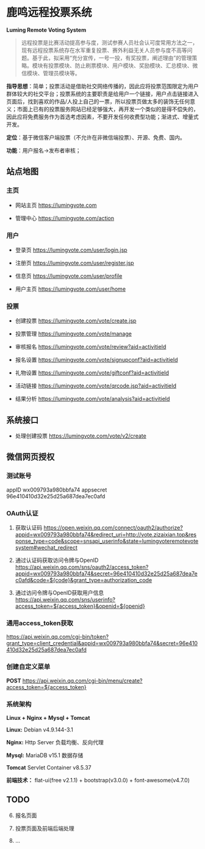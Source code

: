# 鹿鸣远程投票系统
**Luming Remote Voting System**


>远程投票是比赛活动提高参与度，测试参赛人员社会认可度常用方法之一，现有远程投票系统存在水军重复投票、赛外利益无关人员参与度不高等问题。基于此，拟采用“充分宣传，一号一投，有奖投票，阐述理由”的管理策略。模块有投票模块、防止刷票模块、用户模块、奖励模块、汇总模块、微信模块、管理员模块等。

**指导思想**：简单；投票活动是借助社交网络传播的，因此应将投票范围限定为用户群体较大的社交平台；投票系统的主要职责是给用户一个链接，用户点击链接进入页面后，找到喜欢的作品/人投上自己的一票，所以投票页做太多的装饰无任何意义；市面上已有的投票服务网站已经足够强大，再开发一个类似的是得不偿失的，因此应将免费服务作为首选考虑因素，不要开发任何收费型功能；渐进式、增量式开发。

**定位**：基于微信客户端投票（不允许在非微信端投票）、开源、免费、国内。

**功能**：用户报名->发布者审核；


## 站点地图

### 主页

- 网站主页 https://lumingvote.com

- 管理中心 https://lumingvote.com/action

### 用户

- 登录页 https://lumingvote.com/user/login.jsp

- 注册页 https://lumingvote.com/user/register.jsp

- 信息页 https://lumingvote.com/user/profile

- 用户主页 https://lumingvote.com/user/home


### 投票

- 创建投票 https://lumingvote.com/vote/create.jsp

- 投票管理 https://lumingvote.com/vote/manage

- 审核报名 https://lumingvote.com/vote/review?aid=activitieId

- 报名设置 https://lumingvote.com/vote/signupconf?aid=activitieId

- 礼物设置 https://lumingvote.com/vote/giftconf?aid=activitieId

- 活动链接 https://lumingvote.com/vote/qrcode.jsp?aid=activitieId

- 结果分析 https://lumingvote.com/vote/analysis?aid=activitieId


## 系统接口

- 处理创建投票 https://lumingvote.com/vote/v2/create



## 微信网页授权 

### 测试账号
appID wx009793a980bbfa74
appsecret 96e410410d32e25d25a687dea7ec0afd

### OAuth认证

1. 获取认证码
https://open.weixin.qq.com/connect/oauth2/authorize?appid=wx009793a980bbfa74&redirect_uri=http://vote.zizaixian.top&response_type=code&scope=snsapi_userinfo&state=lumingvoteremotevotesystem#wechat_redirect

2. 通过认证码获取访问令牌与OpenID
https://api.weixin.qq.com/sns/oauth2/access_token?appid=wx009793a980bbfa74&secret=96e410410d32e25d25a687dea7ec0afd&code=${code}&grant_type=authorization_code

3. 通过访问令牌与OpenID获取用户信息
https://api.weixin.qq.com/sns/userinfo?access_token=${access_token}&openid=${openid}

### 通用access_token获取
https://api.weixin.qq.com/cgi-bin/token?grant_type=client_credential&appid=wx009793a980bbfa74&secret=96e410410d32e25d25a687dea7ec0afd

### 创建自定义菜单
**POST** https://api.weixin.qq.com/cgi-bin/menu/create?access_token=${access_token}


### 系统架构

**Linux + Nginx + Mysql + Tomcat**

**Linux:** Debian v4.9.144-3.1

**Nginx:** Http Server 负载均衡、反向代理

**Mysql:** MariaDB v15.1 数据存储

**Tomcat** Servlet Container v8.5.37


**前端技术：** flat-ui(free v2.1.1) + bootstrap(v3.0.0) + font-awesome(v4.7.0)

## TODO

6. 报名页面

7. 投票页面及前端后端处理

8. ...